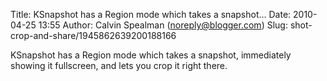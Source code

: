 Title: KSnapshot has a Region mode which takes a snapshot...
Date: 2010-04-25 13:55
Author: Calvin Spealman (noreply@blogger.com)
Slug: shot-crop-and-share/1945862639200188166

KSnapshot has a Region mode which takes a snapshot, immediately showing
it fullscreen, and lets you crop it right there.

